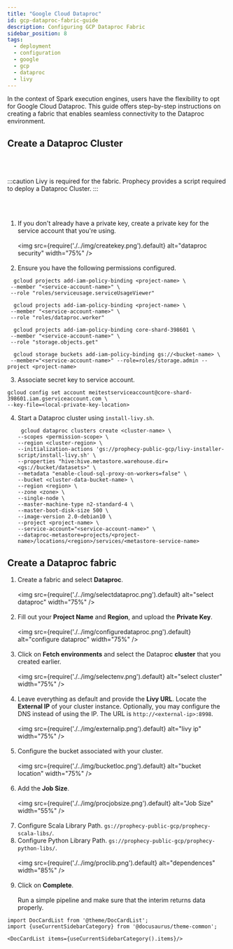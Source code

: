 ```yaml
---
title: "Google Cloud Dataproc"
id: gcp-dataproc-fabric-guide
description: Configuring GCP Dataproc Fabric
sidebar_position: 8
tags:
  - deployment
  - configuration
  - google
  - gcp
  - dataproc
  - livy
---
```


In the context of Spark execution engines, users have the flexibility to opt for Google Cloud Dataproc. This guide offers step-by-step instructions on creating a fabric that enables seamless connectivity to the Dataproc environment.

## Create a Dataproc Cluster

<br/><br/>

:::caution
Livy is required for the fabric. Prophecy provides a script required to deploy a Dataproc Cluster.
:::

<br/><br/>

1. If you don't already have a private key, create a private key for the service account that you're using.
   <br/><br/>
   <img src={require('./../img/createkey.png').default} alt="dataproc security" width="75%" />
   <br/><br/>
2. Ensure you have the following permissions configured.

```
  gcloud projects add-iam-policy-binding <project-name> \
 --member "<service-account-name>" \
 --role "roles/serviceusage.serviceUsageViewer"

  gcloud projects add-iam-policy-binding <project-name> \
 --member "<service-account-name>" \
 --role "roles/dataproc.worker"

  gcloud projects add-iam-policy-binding core-shard-398601 \
 --member "<service-account-name>" \
 --role "storage.objects.get"

  gcloud storage buckets add-iam-policy-binding gs://<bucket-name> \
 --member="<service-account-name>" --role=roles/storage.admin --project <project-name>
```

3. Associate secret key to service account.

```
gcloud config set account meitestserviceaccount@core-shard-398601.iam.gserviceaccount.com \
--key-file=<local-private-key-location>
```

4. Start a Dataproc cluster using `install-livy.sh`.

   ```
    gcloud dataproc clusters create <cluster-name> \
   --scopes <permission-scope> \
   --region <cluster-region> \
   --initialization-actions 'gs://prophecy-public-gcp/livy-installer-script/install-livy.sh' \
   --properties "hive:hive.metastore.warehouse.dir=<gs://bucket/datasets>" \
   --metadata "enable-cloud-sql-proxy-on-workers=false" \
   --bucket <cluster-data-bucket-name> \
   --region <region> \
   --zone <zone> \
   --single-node \
   --master-machine-type n2-standard-4 \
   --master-boot-disk-size 500 \
   --image-version 2.0-debian10 \
   --project <project-name> \
   --service-account="<service-account-name>" \
   --dataproc-metastore=projects/<project-name>/locations/<region>/services/<metastore-service-name>
   ```

## Create a Dataproc fabric

1. Create a fabric and select **Dataproc**.
   <br/><br/>
   <img src={require('./../img/selectdataproc.png').default} alt="select dataproc" width="75%" />
   <br/><br/>
2. Fill out your **Project Name** and **Region**, and upload the **Private Key**.
   <br/><br/>
   <img src={require('./../img/configuredataproc.png').default} alt="configure dataproc" width="75%" />
   <br/><br/>
3. Click on **Fetch environments** and select the Dataproc **cluster** that you created earlier.
   <br/><br/>
   <img src={require('./../img/selectenv.png').default} alt="select cluster" width="75%" />
   <br/><br/>
4. Leave everything as default and provide the **Livy URL**. Locate the **External IP** of your cluster instance. Optionally, you may configure the DNS instead of using the IP. The URL is `http://<external-ip>:8998`.
   <br/><br/>
   <img src={require('./../img/externalip.png').default} alt="livy ip" width="75%" />
   <br/><br/>
5. Configure the bucket associated with your cluster.
   <br/><br/>
   <img src={require('./../img/bucketloc.png').default} alt="bucket location" width="75%" />
   <br/><br/>
6. Add the **Job Size**.
   <br/><br/>
   <img src={require('./../img/procjobsize.png').default} alt="Job Size" width="55%" />
   <br/><br/>
7. Configure Scala Library Path.
   `gs://prophecy-public-gcp/prophecy-scala-libs/`.
8. Configure Python Library Path.
   `gs://prophecy-public-gcp/prophecy-python-libs/`.
   <br/><br/>
   <img src={require('./../img/proclib.png').default} alt="dependences" width="85%" />
   <br/><br/>
9. Click on **Complete**.
   <br/><br/>
   Run a simple pipeline and make sure that the interim returns data properly.

```mdx-code-block
import DocCardList from '@theme/DocCardList';
import {useCurrentSidebarCategory} from '@docusaurus/theme-common';

<DocCardList items={useCurrentSidebarCategory().items}/>
```
